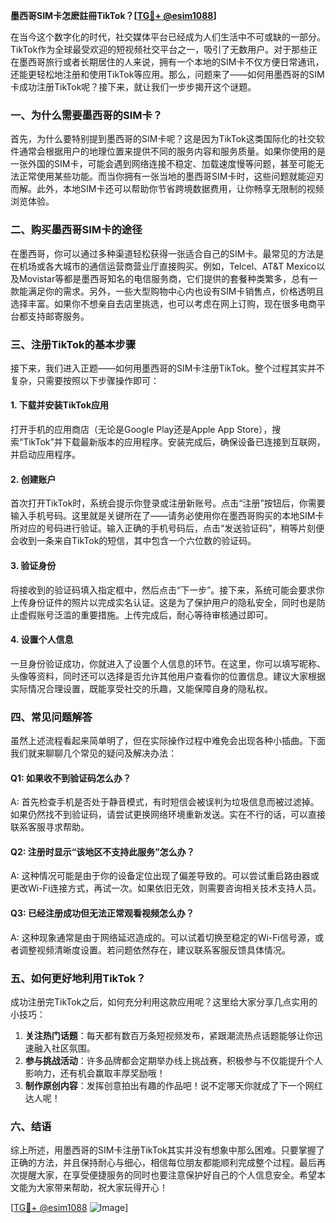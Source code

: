 **墨西哥SIM卡怎麽註冊TikTok？[[TG💪+ @esim1088](https://t.me/s/esim1088)]**

在当今这个数字化的时代，社交媒体平台已经成为人们生活中不可或缺的一部分。TikTok作为全球最受欢迎的短视频社交平台之一，吸引了无数用户。对于那些正在墨西哥旅行或者长期居住的人来说，拥有一个本地的SIM卡不仅方便日常通讯，还能更轻松地注册和使用TikTok等应用。那么，问题来了——如何用墨西哥的SIM卡成功注册TikTok呢？接下来，就让我们一步步揭开这个谜题。

### 一、为什么需要墨西哥的SIM卡？

首先，为什么要特别提到墨西哥的SIM卡呢？这是因为TikTok这类国际化的社交软件通常会根据用户的地理位置来提供不同的服务内容和服务质量。如果你使用的是一张外国的SIM卡，可能会遇到网络连接不稳定、加载速度慢等问题，甚至可能无法正常使用某些功能。而当你拥有一张当地的墨西哥SIM卡时，这些问题就能迎刃而解。此外，本地SIM卡还可以帮助你节省跨境数据费用，让你畅享无限制的视频浏览体验。

### 二、购买墨西哥SIM卡的途径

在墨西哥，你可以通过多种渠道轻松获得一张适合自己的SIM卡。最常见的方法是在机场或各大城市的通信运营商营业厅直接购买。例如，Telcel、AT&T Mexico以及Movistar等都是墨西哥知名的电信服务商，它们提供的套餐种类繁多，总有一款能满足你的需求。另外，一些大型购物中心内也设有SIM卡销售点，价格透明且选择丰富。如果你不想亲自去店里挑选，也可以考虑在网上订购，现在很多电商平台都支持邮寄服务。

### 三、注册TikTok的基本步骤

接下来，我们进入正题——如何用墨西哥的SIM卡注册TikTok。整个过程其实并不复杂，只需要按照以下步骤操作即可：

#### 1. 下载并安装TikTok应用
打开手机的应用商店（无论是Google Play还是Apple App Store），搜索“TikTok”并下载最新版本的应用程序。安装完成后，确保设备已连接到互联网，并启动应用程序。

#### 2. 创建账户
首次打开TikTok时，系统会提示你登录或注册新账号。点击“注册”按钮后，你需要输入手机号码。这里就是关键所在了——请务必使用你在墨西哥购买的本地SIM卡所对应的号码进行验证。输入正确的手机号码后，点击“发送验证码”，稍等片刻便会收到一条来自TikTok的短信，其中包含一个六位数的验证码。

#### 3. 验证身份
将接收到的验证码填入指定框中，然后点击“下一步”。接下来，系统可能会要求你上传身份证件的照片以完成实名认证。这是为了保护用户的隐私安全，同时也是防止虚假账号泛滥的重要措施。上传完成后，耐心等待审核通过即可。

#### 4. 设置个人信息
一旦身份验证成功，你就进入了设置个人信息的环节。在这里，你可以填写昵称、头像等资料，同时还可以选择是否允许其他用户查看你的位置信息。建议大家根据实际情况合理设置，既能享受社交的乐趣，又能保障自身的隐私权。

### 四、常见问题解答

虽然上述流程看起来简单明了，但在实际操作过程中难免会出现各种小插曲。下面我们就来聊聊几个常见的疑问及解决办法：

#### Q1: 如果收不到验证码怎么办？
A: 首先检查手机是否处于静音模式，有时短信会被误判为垃圾信息而被过滤掉。如果仍然找不到验证码，请尝试更换网络环境重新发送。实在不行的话，可以直接联系客服寻求帮助。

#### Q2: 注册时显示“该地区不支持此服务”怎么办？
A: 这种情况可能是由于你的设备定位出现了偏差导致的。可以尝试重启路由器或更改Wi-Fi连接方式，再试一次。如果依旧无效，则需要咨询相关技术支持人员。

#### Q3: 已经注册成功但无法正常观看视频怎么办？
A: 这种现象通常是由于网络延迟造成的。可以试着切换至稳定的Wi-Fi信号源，或者调整视频清晰度设置。若问题依然存在，建议联系客服反馈具体情况。

### 五、如何更好地利用TikTok？

成功注册完TikTok之后，如何充分利用这款应用呢？这里给大家分享几点实用的小技巧：

1. **关注热门话题**：每天都有数百万条短视频发布，紧跟潮流热点话题能够让你迅速融入社区氛围。
2. **参与挑战活动**：许多品牌都会定期举办线上挑战赛，积极参与不仅能提升个人影响力，还有机会赢取丰厚奖励哦！
3. **制作原创内容**：发挥创意拍出有趣的作品吧！说不定哪天你就成了下一个网红达人呢！

### 六、结语

综上所述，用墨西哥的SIM卡注册TikTok其实并没有想象中那么困难。只要掌握了正确的方法，并且保持耐心与细心，相信每位朋友都能顺利完成整个过程。最后再次提醒大家，在享受便捷服务的同时也要注意保护好自己的个人信息安全。希望本文能为大家带来帮助，祝大家玩得开心！

[[TG💪+ @esim1088](https://t.me/s/esim1088) ![Image](https://i.postimg.cc/4NQfJmqS/Snipaste-2025-05-13-00-14-12.png)]